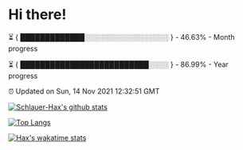 # Hi there!

⏳ { █████████████░░░░░░░░░░░░░░░░░ } - 46.63% - Month progress

⏳ { ██████████████████████████░░░░ } - 86.99% - Year progress

⏰ Updated on Sun, 14 Nov 2021 12:32:51 GMT


[![Schlauer-Hax's github stats](https://github-readme-stats.vercel.app/api?username=Schlauer-Hax&show_icons=true&theme=dark&count_private=true)](https://github.com/Schlauer-Hax)


[![Top Langs](https://github-readme-stats.vercel.app/api/top-langs/?username=Schlauer-Hax&layout=compact&theme=dark)](https://github.com/Schlauer-Hax?tab=repositories)


[![Hax's wakatime stats](https://github-readme-stats.vercel.app/api/wakatime?username=Hax&theme=dark)](https://wakatime.com/@Hax)

